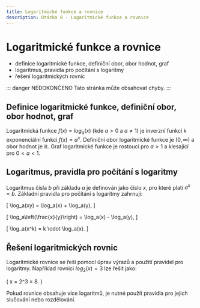```yaml
---
title: Logaritmické funkce a rovnice
description: Otázka 8 - Logaritmické funkce a rovnice
---
```


# **Logaritmické funkce a rovnice**

- definice logaritmické funkce, definiční obor, obor hodnot, graf
- logaritmus, pravidla pro počítání s logaritmy
- řešení logaritmických rovnic

::: danger NEDOKONČENO
Tato stránka může obsahovat chyby.
:::

## **Definice logaritmické funkce, definiční obor, obor hodnot, graf**

Logaritmická funkce $f(x) = log_a(x)$ (kde $a > 0$ a $a \neq 1$) je inverzní funkcí k exponenciální funkci $f(x) = a^x$. Definiční obor logaritmické funkce je $(0, \infty)$ a obor hodnot je $\mathbb{R}$. Graf logaritmické funkce je rostoucí pro $a > 1$ a klesající pro $0 < a < 1$.

## **Logaritmus, pravidla pro počítání s logaritmy**

Logaritmus čísla $b$ při základu $a$ je definován jako číslo $x$, pro které platí $a^x = b$. Základní pravidla pro počítání s logaritmy zahrnují:

\[
\log_a(xy) = \log_a(x) + \log_a(y),
\]

\[
\log_a\left(\frac{x}{y}\right) = \log_a(x) - \log_a(y),
\]

\[
\log_a(x^k) = k \cdot \log_a(x).
\]

## **Řešení logaritmických rovnic**

Logaritmické rovnice se řeší pomocí úprav výrazů a použití pravidel pro logaritmy. Například rovnici $log_2(x) = 3$ lze řešit jako:

\(
x = 2^3 = 8.
\)

Pokud rovnice obsahuje více logaritmů, je nutné použít pravidla pro jejich slučování nebo rozdělování.
